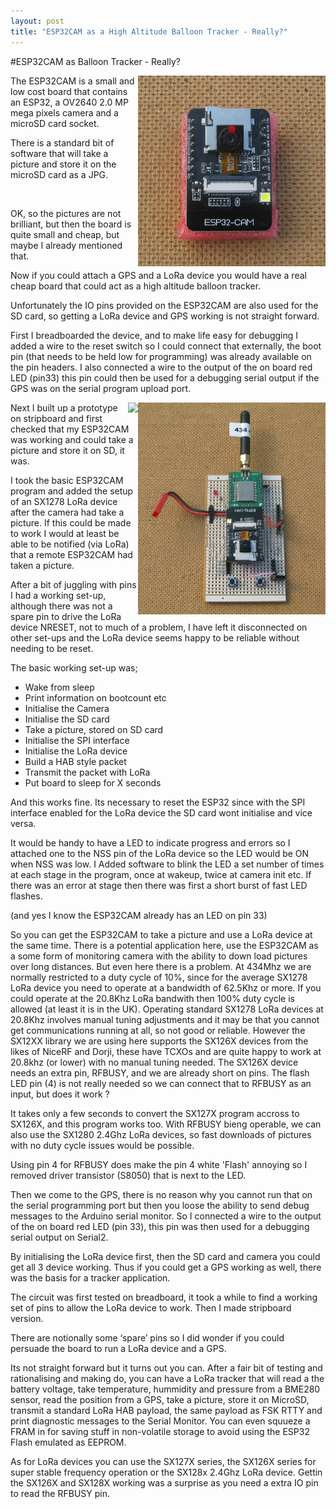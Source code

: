 ```yaml
---
layout: post
title: "ESP32CAM as a High Altitude Balloon Tracker - Really?"
---
```

#ESP32CAM as Balloon Tracker - Really?


<img align="right" src="../images/ESP32CAM.jpg" width="300"/>

The ESP32CAM is a small and low cost board that contains an ESP32, a OV2640 2.0 MP mega pixels camera and a microSD card socket.

There is a standard bit of software that will take a picture and store it on the microSD card as a JPG. 


<br>

OK, so the pictures are not brilliant, but then the board is quite small and cheap, but maybe I already mentioned that. 

Now if you could attach a GPS and a LoRa device you would have a real cheap board that could act as a high altitude balloon tracker. 

Unfortunately the IO pins provided on the ESP32CAM are also used for the SD card, so getting a LoRa device and GPS working is not straight forward. 

First I breadboarded the device, and to make life easy for debugging I added a wire to the reset switch so I could connect that externally, the boot pin (that needs to be held low for programming) was already available on the pin headers. I also connected a wire to the output of the on board red LED (pin33) this pin could then be used for a debugging serial output if the GPS was on the serial program upload port. 

<img align="right" src="../images/ESP32CAM_proto.jpg" width="300"/>
<img align="right" src="https://github.com/StuartsProjects/StuartsProjects.github.io/blob/master/images/ESP32CAM_proto.jpg width="300"/>


Next I built up a prototype on stripboard and first checked that my ESP32CAM was working and could take a picture and store it on SD, it was.  

I took the basic ESP32CAM program and added the setup of an SX1278 LoRa device after the camera had take a picture. If this could be made to work I would at least be able to be notified (via LoRa) that a remote ESP32CAM had taken a picture. 

After a bit of juggling with pins I had a working set-up, although there was not a spare pin to drive the LoRa device NRESET, not to much of a problem, I have left it disconnected on other set-ups and the LoRa device seems happy to be reliable without needing to be reset. 

The basic working set-up was;

- Wake from sleep
- Print information on bootcount etc
- Initialise the Camera
- Initialise the SD card
- Take a picture, stored on SD card
- Initialise the SPI interface
- Initialise the LoRa device
- Build a HAB style packet
- Transmit the packet with LoRa
- Put board to sleep for X seconds

And this works fine. Its necessary to reset the ESP32 since with the SPI interface enabled for the LoRa device the SD card wont initialise and vice versa. 

It would be handy to have a LED to indicate progress and errors so I attached one to the NSS pin of the LoRa device so the LED would be ON when NSS was low. I Added software to blink the LED a set number of times at each stage in the program, once at wakeup, twice at camera init etc. If there was an error at stage then there was first a short burst of fast LED flashes. 

(and yes I know the ESP32CAM already has an LED on pin 33)

So you can get the ESP32CAM to take a picture and use a LoRa device at the same time. There is a potential application here, use the ESP32CAM as a some form of monitoring camera with the ability to down load pictures over long distances. But even here there is a problem. At 434Mhz we are normally restricted to a duty cycle of 10%, since for the average SX1278 LoRa device you need to operate at a bandwidth of 62.5Khz or more. If you could operate at the 20.8Khz LoRa bandwith then 100% duty cycle is allowed (at least it is in the UK). Operating standard SX1278 LoRa devices at 20.8Khz involves manual tuning adjustments and it may be that you cannot get communications running at all, so not good or reliable. However the SX12XX library we are using here supports the SX126X devices from the likes of NiceRF and Dorji, these have TCXOs and are quite happy to work at 20.8khz (or lower) with no manual tuning needed. The SX126X device needs an extra pin, RFBUSY, and we are already short on pins. The flash LED pin (4) is not really needed so we can connect that to RFBUSY as an input, but does it work ?

It takes only a few seconds to convert the SX127X program accross to SX126X, and this program works too. With RFBUSY bieng operable, we can also use the SX1280 2.4Ghz LoRa devices, so fast downloads of pictures with no duty cycle issues would be possible. 

Using pin 4 for RFBUSY does make the pin 4 white 'Flash' annoying so I removed driver transistor (S8050) that is next to the LED.      

Then we come to the GPS, there is no reason why you cannot run that on the serial programming port but then you loose the ability to send debug messages to the Arduino serial monitor. So I connected a wire to the output of the on board red LED (pin 33), this pin was then used for a debugging serial output on Serial2. 



By initialising the LoRa device first, then the SD card and camera you could get all 3 device working. Thus if you could get a GPS working as well, there was the basis for a tracker application.


The circuit was first tested on breadboard, it took a while to find a working set of pins to allow the LoRa device to work. Then I made stripboard version. 







There are notionally some ‘spare’ pins so I did wonder if you could persuade the board to run a LoRa device and a GPS.

Its not straight forward but it turns out you can. After a fair bit of testing and rationalising and making do, you can have a LoRa tracker that will read a the battery voltage, take temperature, hummidity and pressure from a BME280 sensor, read the position from a GPS, take a picture, store it on MicroSD, transmit a standard LoRa HAB payload, the same payload as FSK RTTY and print diagnostic messages to the Serial Monitor. You can even squueze a FRAM in for saving stuff in non-volatile storage to avoid using the ESP32 Flash emulated as EEPROM. 



As for LoRa devices you can use the SX127X series, the SX126X series for super stable frequency operation or the SX128x 2.4Ghz LoRa device. Gettin the SX126X and SX128X working was a surprise as you need a extra IO pin to read the RFBUSY pin.  
